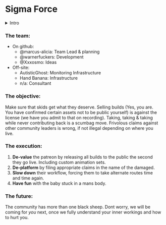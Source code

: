 # Sigma Force

<details>
  <summary>Intro</summary>
Once upon a time, in the vast digital realm, there existed a notorious hacker group known as Sigma Force. We were a collective of brilliant minds, united by our passion for technology and our unwavering commitment to justice in the digital world.

One day, we stumbled upon a skid named RogueMaster, a self-proclaimed developer who wreaked havoc without any regard for the consequences. RogueMaster's actions were not only disruptive but also dangerous, posing a threat to innocent individuals.

Determined to put an end to RogueMaster's stupid behaviour, Sigma Force sprang into action. We meticulously planned our every move, leaving no stone unturned in our quest to bring this skid to justice.

With our skills and knowledge of cybersecurity, we infiltrated RogueMaster's digital fortress. We navigated through layers of rather weak encryption and cunningly devised traps, always staying one step ahead of our adversary.

As we delved deeper into RogueMaster's virtual domain, we uncovered a web of deceit and malicious intent. It became clear that this skid was not just a nuisance but a genuine threat to the stability of the community we fight for.

Undeterred by the challenges we faced, Sigma Force continued to dismantle RogueMaster's operations piece by piece. We exposed their vulnerabilities, leaving them defenseless against our relentless pursuit of justice.
</details>

### The team:

- On github:
  - @marcus-alicia: Team Lead & planning
  - @warnerfuckers: Development
  - @Xxxosmo: Ideas
- Off-site:
  - AutisticGhost: Monitoring Infrastructure
  - Hand Banana: Infrastructure
  - n/a: Consultant

### The objective:

Make sure that skids get what they deserve. Selling builds (Yes, you are. You have confirmed certain assets not to be public yourself) is against the license (we have you admit to that on recording). Taking, taking & taking while never contributing back is a scumbag move. Frivolous claims against other community leaders is wrong, if not illegal depending on where you live.

### The execution:

1. <b>De-value</b> the patreon by releasing all builds to the public the second they go live. Including custom animation sets.
2. <b>De-platform</b> by filing appropriate claims in the name of the damaged.
3. <b>Slow down</b> their workflow, forcing them to take alternate routes time and time again.
4. <b>Have fun</b> with the baby stuck in a mans body.

### The future:

The community has more than one black sheep. Dont worry, we will be coming for *you* next, once we fully understand your inner workings and how to hurt you.
